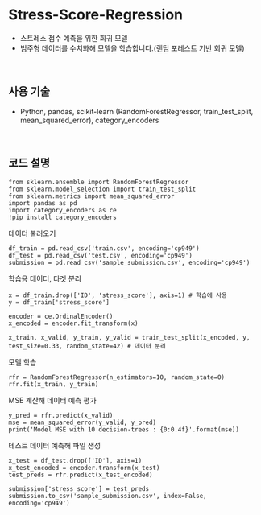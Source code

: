 # Stress-Score-Regression
- 스트레스 점수 예측을 위한 회귀 모델
- 범주형 데이터를 수치화해 모델을 학습합니다.(랜덤 포레스트 기반 회귀 모델)


<br>

## 사용 기술
- Python, pandas, scikit-learn (RandomForestRegressor, train_test_split, mean_squared_error), category_encoders


<br>

## 코드 설명
```
from sklearn.ensemble import RandomForestRegressor
from sklearn.model_selection import train_test_split
from sklearn.metrics import mean_squared_error
import pandas as pd
import category_encoders as ce
!pip install category_encoders
```


데이터 불러오기
```
df_train = pd.read_csv('train.csv', encoding='cp949')
df_test = pd.read_csv('test.csv', encoding='cp949')
submission = pd.read_csv('sample_submission.csv', encoding='cp949')
```


학습용 데이터, 타겟 분리
```
x = df_train.drop(['ID', 'stress_score'], axis=1) # 학습에 사용
y = df_train['stress_score']
```


```
encoder = ce.OrdinalEncoder()
x_encoded = encoder.fit_transform(x)

x_train, x_valid, y_train, y_valid = train_test_split(x_encoded, y, test_size=0.33, random_state=42) # 데이터 분리
```


모델 학습
```
rfr = RandomForestRegressor(n_estimators=10, random_state=0)
rfr.fit(x_train, y_train)
```


MSE 계산해 데이터 예측 평가
```
y_pred = rfr.predict(x_valid)
mse = mean_squared_error(y_valid, y_pred) 
print('Model MSE with 10 decision-trees : {0:0.4f}'.format(mse))
```


테스트 데이터 예측해 파일 생성
```
x_test = df_test.drop(['ID'], axis=1)
x_test_encoded = encoder.transform(x_test)
test_preds = rfr.predict(x_test_encoded)

submission['stress_score'] = test_preds
submission.to_csv('sample_submission.csv', index=False, encoding='cp949')
```
